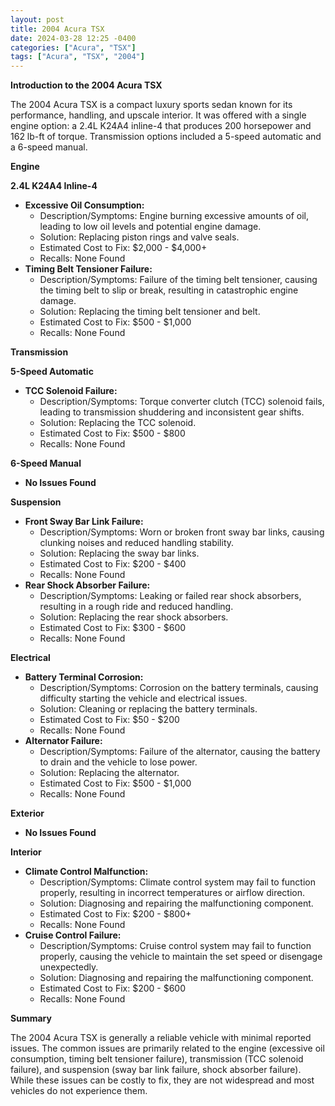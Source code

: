 ```yaml
---
layout: post
title: 2004 Acura TSX
date: 2024-03-28 12:25 -0400
categories: ["Acura", "TSX"]
tags: ["Acura", "TSX", "2004"]
---
```

**Introduction to the 2004 Acura TSX**

The 2004 Acura TSX is a compact luxury sports sedan known for its performance, handling, and upscale interior. It was offered with a single engine option: a 2.4L K24A4 inline-4 that produces 200 horsepower and 162 lb-ft of torque. Transmission options included a 5-speed automatic and a 6-speed manual.

**Engine**

**2.4L K24A4 Inline-4**

* **Excessive Oil Consumption:**
    * Description/Symptoms: Engine burning excessive amounts of oil, leading to low oil levels and potential engine damage.
    * Solution: Replacing piston rings and valve seals.
    * Estimated Cost to Fix: $2,000 - $4,000+
    * Recalls: None Found
* **Timing Belt Tensioner Failure:**
    * Description/Symptoms: Failure of the timing belt tensioner, causing the timing belt to slip or break, resulting in catastrophic engine damage.
    * Solution: Replacing the timing belt tensioner and belt.
    * Estimated Cost to Fix: $500 - $1,000
    * Recalls: None Found

**Transmission**

**5-Speed Automatic**

* **TCC Solenoid Failure:**
    * Description/Symptoms: Torque converter clutch (TCC) solenoid fails, leading to transmission shuddering and inconsistent gear shifts.
    * Solution: Replacing the TCC solenoid.
    * Estimated Cost to Fix: $500 - $800
    * Recalls: None Found

**6-Speed Manual**

* **No Issues Found**

**Suspension**

* **Front Sway Bar Link Failure:**
    * Description/Symptoms: Worn or broken front sway bar links, causing clunking noises and reduced handling stability.
    * Solution: Replacing the sway bar links.
    * Estimated Cost to Fix: $200 - $400
    * Recalls: None Found
* **Rear Shock Absorber Failure:**
    * Description/Symptoms: Leaking or failed rear shock absorbers, resulting in a rough ride and reduced handling.
    * Solution: Replacing the rear shock absorbers.
    * Estimated Cost to Fix: $300 - $600
    * Recalls: None Found

**Electrical**

* **Battery Terminal Corrosion:**
    * Description/Symptoms: Corrosion on the battery terminals, causing difficulty starting the vehicle and electrical issues.
    * Solution: Cleaning or replacing the battery terminals.
    * Estimated Cost to Fix: $50 - $200
    * Recalls: None Found
* **Alternator Failure:**
    * Description/Symptoms: Failure of the alternator, causing the battery to drain and the vehicle to lose power.
    * Solution: Replacing the alternator.
    * Estimated Cost to Fix: $500 - $1,000
    * Recalls: None Found

**Exterior**

* **No Issues Found**

**Interior**

* **Climate Control Malfunction:**
    * Description/Symptoms: Climate control system may fail to function properly, resulting in incorrect temperatures or airflow direction.
    * Solution: Diagnosing and repairing the malfunctioning component.
    * Estimated Cost to Fix: $200 - $800+
    * Recalls: None Found
* **Cruise Control Failure:**
    * Description/Symptoms: Cruise control system may fail to function properly, causing the vehicle to maintain the set speed or disengage unexpectedly.
    * Solution: Diagnosing and repairing the malfunctioning component.
    * Estimated Cost to Fix: $200 - $600
    * Recalls: None Found

**Summary**

The 2004 Acura TSX is generally a reliable vehicle with minimal reported issues. The common issues are primarily related to the engine (excessive oil consumption, timing belt tensioner failure), transmission (TCC solenoid failure), and suspension (sway bar link failure, shock absorber failure). While these issues can be costly to fix, they are not widespread and most vehicles do not experience them.

